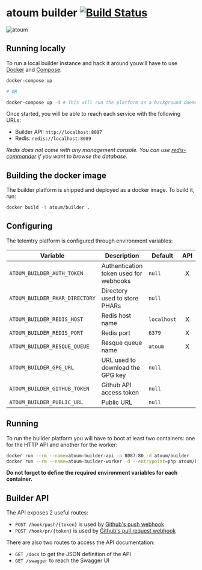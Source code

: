 # atoum builder [![Build Status](https://travis-ci.org/atoum/builder.svg?branch=master)](https://travis-ci.org/atoum/builder)

![atoum](http://downloads.atoum.org/images/logo.png)

## Running locally

To run a local builder instance and hack it around youwill have to use [Docker](https://www.docker.com/) and 
[Compose](https://docs.docker.com/compose/):

```sh
docker-compose up

# OR

docker-compose up -d # This will run the platform as a background daemon
```

Once started, you will be able to reach each service with the following URLs:

* Builder API: `http://localhost:8087`
* Redis:  `redis://localhost:8089`

_Redis does not come with any management console. You can use 
[redis-commander](https://www.npmjs.com/package/redis-commander) if you want to browse the database._

## Building the docker image

The builder platform is shipped and deployed as a docker image. To build it, run:

```sh
docker build -t atoum/builder .
```

## Configuring 

The telemtry platform is configured through environment variables:

| Variable                          | Description                            | Default     | API | Worker |
|-----------------------------------|----------------------------------------|-------------|:---:|:------:|
| `ATOUM_BUILDER_AUTH_TOKEN`        | Authentication token used for webhooks | `null`      | X   |        |
| `ATOUM_BUILDER_PHAR_DIRECTORY`    | Directory used to store PHARs          | `null`      |     | X      |
| `ATOUM_BUILDER_REDIS_HOST`        | Redis host name                        | `localhost` | X   | X      |
| `ATOUM_BUILDER_REDIS_PORT`        | Redis port                             | `6379`      | X   | X      |
| `ATOUM_BUILDER_RESQUE_QUEUE`      | Resque queue name                      | `atoum`     | X   | X      |
| `ATOUM_BUILDER_GPG_URL`           | URL used to download the GPG key       | `null`      |     | X      |
| `ATOUM_BUILDER_GITHUB_TOKEN`      | Github API access token                | `null`      |     | X      |
| `ATOUM_BUILDER_PUBLIC_URL`        | Public URL                             | `null`      |     | X      |

## Running

To run the builder platform you will have to boot at least two containers: one for the HTTP API and another for the 
worker:

```sh
docker run --rm --name=atoum-builder-api -p 8087:80 -d atoum/builder
docker run --rm --name=atoum-builder-worker -d --entrypoint=php atoum/builder /app/bin/worker.php
```

**Do not forget to define the required environment variables for each container.**

## Builder API

The API exposes 2 useful routes:

* `POST /hook/push/{token}` is used by [Github's push webhook](https://developer.github.com/v3/activity/events/types/#pushevent)
* `POST /hook/pr/{token}` is used by [Github's pull request webhook](https://developer.github.com/v3/activity/events/types/#pullrequestevent)

There are also two routes to access the API documentation:

* `GET /docs` to get the JSON definition of the API
* `GET /swagger` to reach the Swagger UI
